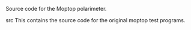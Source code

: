 Source code for the Moptop polarimeter.

src This contains the source code for the original moptop test programs.
